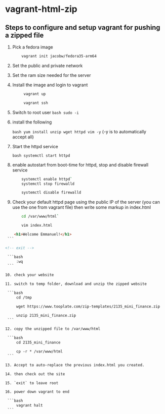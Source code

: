 # vagrant-html-zip

## Steps to configure and setup vagrant for pushing a zipped file

1. Pick a fedora image

    ```bash
        vagrant init jacobw/fedora35-arm64
    ```

2. Set the public and private network

3. Set the ram size needed for the server

4. Install the image and login to vagrant

   ``` bash
        vagrant up

        vagrant ssh
   ```

5. Switch to root user
   `bash sudo -i`

6. install the following

    `bash yum install unzip wget httpd vim -y` (-y is to automatically accept all)

7. Start the httpd service

    `bash systemctl start httpd`

8. enable autostart from boot-time for httpd, stop and disable firewall service

    ```bash
        systemctl enable httpd`
        systemctl stop firewalld

        systemctl disable firewalld
    ```

9.  Check your default httpd page using the public IP of the server  (you can use the one from vagrant file) then write some markup in index.html

    ```bash
        cd /var/www/html`

        vim index.html
    ```

   <!-- switch to edit using 'i' then -->

   ```html
       <h1>Welcome Emmanuel!</h1>
    ```

   <!-- exit -->

    ```bash
        :wq
    ```

10. check your website

11. switch to temp folder, download and unzip the zipped website

    ```bash
        cd /tmp

        wget https://www.tooplate.com/zip-templates/2135_mini_finance.zip

        unzip 2135_mini_finance.zip
    ```

12. copy the unzipped file to /var/www/html

    ```bash
        cd 2135_mini_finance

        cp -r * /var/www/html
    ```

13. Accept to auto-replace the previous index.html you created.

14. then check out the site

15. `exit` to leave root

16. power down vagrant to end

    ```bash
        vagrant halt
    ```
